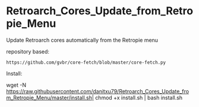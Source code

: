 # Retroarch_Cores_Update_from_Retropie_Menu


 Update Retroarch cores automatically from the Retropie menu


repository based:

	https://github.com/gvbr/core-fetch/blob/master/core-fetch.py
	

Install:

wget -N https://raw.githubusercontent.com/danitxu79/Retroarch_Cores_Update_from_Retropie_Menu/master/install.sh| chmod +x install.sh | bash install.sh
